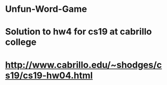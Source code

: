 # Unfun-Word-Game
#
# Solution to hw4 for cs19 at cabrillo college
# http://www.cabrillo.edu/~shodges/cs19/cs19-hw04.html
